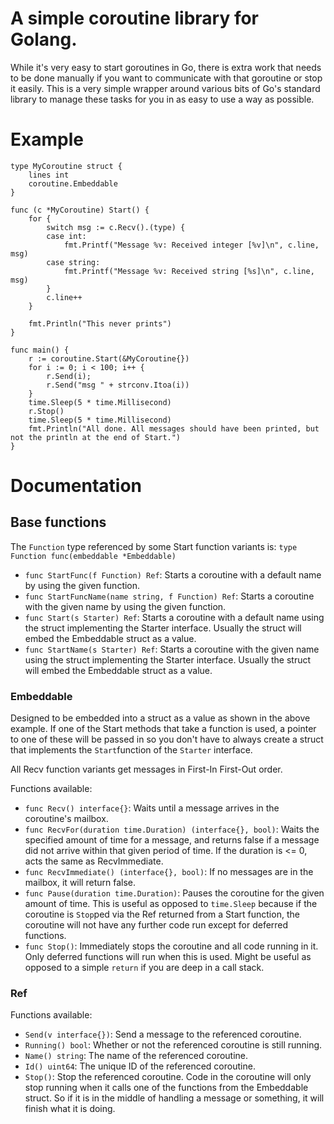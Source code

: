 A simple coroutine library for Golang.
======================================

While it's very easy to start goroutines in Go, there is extra work that needs to be done manually if you want to
communicate with that goroutine or stop it easily. This is a very simple wrapper around various bits of Go's
standard library to manage these tasks for you in as easy to use a way as possible.

# Example

    type MyCoroutine struct {
        lines int
        coroutine.Embeddable
    }

    func (c *MyCoroutine) Start() {
        for {
            switch msg := c.Recv().(type) {
            case int:
                fmt.Printf("Message %v: Received integer [%v]\n", c.line, msg)
            case string:
                fmt.Printf("Message %v: Received string [%s]\n", c.line, msg)
            }
            c.line++
        }

        fmt.Println("This never prints")
    }

    func main() {
        r := coroutine.Start(&MyCoroutine{})
        for i := 0; i < 100; i++ {
            r.Send(i);
            r.Send("msg " + strconv.Itoa(i))
        }
        time.Sleep(5 * time.Millisecond)
        r.Stop()
        time.Sleep(5 * time.Millisecond)
        fmt.Println("All done. All messages should have been printed, but not the println at the end of Start.")
    }

# Documentation

## Base functions

The `Function` type referenced by some Start function variants is: `type Function func(embeddable *Embeddable)`

* `func StartFunc(f Function) Ref`: Starts a coroutine with a default name by using the given function.
* `func StartFuncName(name string, f Function) Ref`: Starts a coroutine with the given name by using the given function.
* `func Start(s Starter) Ref`: Starts a coroutine with a default name using the struct implementing the Starter
interface. Usually the struct will embed the Embeddable struct as a value.
* `func StartName(s Starter) Ref`: Starts a coroutine with the given name using the struct implementing the Starter
interface. Usually the struct will embed the Embeddable struct as a value.

### Embeddable

Designed to be embedded into a struct as a value as shown in the above example. If one of the Start methods that take
a function is used, a pointer to one of these will be passed in so you don't have to always create a struct that
implements the `Start`function of the `Starter` interface.


All Recv function variants get messages in First-In First-Out order.

Functions available:

* `func Recv() interface{}`: Waits until a message arrives in the coroutine's mailbox.
* `func RecvFor(duration time.Duration) (interface{}, bool)`: Waits the specified amount of time for a message, and
returns false if a message did not arrive within that given period of time. If the duration is <= 0, acts the same as
RecvImmediate.
* `func RecvImmediate() (interface{}, bool)`: If no messages are in the mailbox, it will return false.
* `func Pause(duration time.Duration)`: Pauses the coroutine for the given amount of time. This is useful as opposed
to `time.Sleep` because if the coroutine is `Stop`ped via the Ref returned from a Start function, the coroutine will
not have any further code run except for deferred functions.
* `func Stop()`: Immediately stops the coroutine and all code running in it. Only deferred functions will run when
this is used. Might be useful as opposed to a simple `return` if you are deep in a call stack.


### Ref

Functions available:

* `Send(v interface{})`: Send a message to the referenced coroutine.
* `Running() bool`: Whether or not the referenced coroutine is still running.
* `Name() string`: The name of the referenced coroutine.
* `Id() uint64`: The unique ID of the referenced coroutine.
* `Stop()`: Stop the referenced coroutine. Code in the coroutine will only stop running when it calls one of the
functions from the Embeddable struct. So if it is in the middle of handling a message or something, it will finish
what it is doing.
